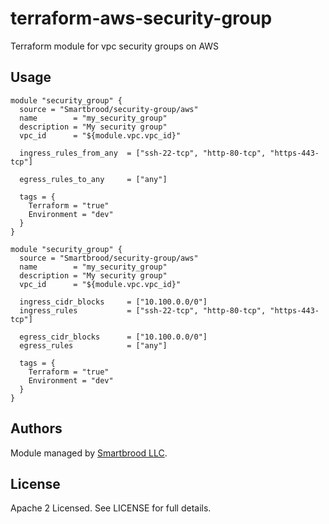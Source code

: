 terraform-aws-security-group
============================

Terraform module for vpc security groups on AWS


Usage
-----

```hcl
module "security_group" {
  source = "Smartbrood/security-group/aws"
  name        = "my_security_group"
  description = "My security group"
  vpc_id      = "${module.vpc.vpc_id}"

  ingress_rules_from_any  = ["ssh-22-tcp", "http-80-tcp", "https-443-tcp"]

  egress_rules_to_any     = ["any"]

  tags = {
    Terraform = "true"
    Environment = "dev"
  }
}
```


```hcl
module "security_group" {
  source = "Smartbrood/security-group/aws"
  name        = "my_security_group"
  description = "My security group"
  vpc_id      = "${module.vpc.vpc_id}"

  ingress_cidr_blocks     = ["10.100.0.0/0"]
  ingress_rules           = ["ssh-22-tcp", "http-80-tcp", "https-443-tcp"]

  egress_cidr_blocks      = ["10.100.0.0/0"]
  egress_rules            = ["any"]

  tags = {
    Terraform = "true"
    Environment = "dev"
  }
}
```


Authors
-------

Module managed by [Smartbrood LLC](https://github.com/Smartbrood).


License
-------

Apache 2 Licensed. See LICENSE for full details.
